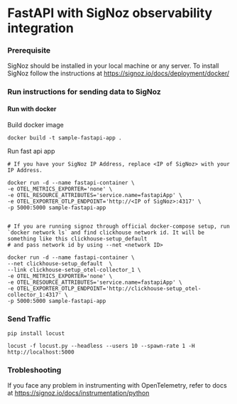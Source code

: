 # FastAPI with SigNoz observability integration
### Prerequisite
SigNoz should be installed in your local machine or any server. To install SigNoz follow the instructions at https://signoz.io/docs/deployment/docker/


### Run instructions for sending data to SigNoz

#### Run with docker
Build docker image
```
docker build -t sample-fastapi-app .
```

Run fast api app
```
# If you have your SigNoz IP Address, replace <IP of SigNoz> with your IP Address. 

docker run -d --name fastapi-container \
-e OTEL_METRICS_EXPORTER='none' \
-e OTEL_RESOURCE_ATTRIBUTES='service.name=fastapiApp' \
-e OTEL_EXPORTER_OTLP_ENDPOINT='http://<IP of SigNoz>:4317' \
-p 5000:5000 sample-fastapi-app


# If you are running signoz through official docker-compose setup, run `docker network ls` and find clickhouse network id. It will be something like this clickhouse-setup_default 
# and pass network id by using --net <network ID>

docker run -d --name fastapi-container \ 
--net clickhouse-setup_default  \ 
--link clickhouse-setup_otel-collector_1 \
-e OTEL_METRICS_EXPORTER='none' \
-e OTEL_RESOURCE_ATTRIBUTES='service.name=fastapiApp' \
-e OTEL_EXPORTER_OTLP_ENDPOINT='http://clickhouse-setup_otel-collector_1:4317' \
-p 5000:5000 sample-fastapi-app

```


### Send Traffic 
```
pip install locust
```

```
locust -f locust.py --headless --users 10 --spawn-rate 1 -H http://localhost:5000
```


### Trobleshooting
If you face any problem in instrumenting with OpenTelemetry, refer to docs at 
https://signoz.io/docs/instrumentation/python
